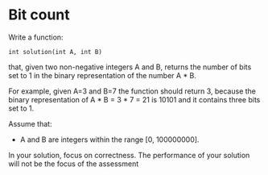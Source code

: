 # Bit count

Write a function:

    int solution(int A, int B)

that, given two non-negative integers A and B, returns the number of bits set to 1 in the binary representation of the number A * B.

For example, given A=3 and B=7 the function should return 3, because the binary representation of A * B = 3 * 7 = 21 is 10101 and it contains three bits set to 1.

Assume that:
- A and B are integers within the range [0, 100000000].

In your solution, focus on correctness. The performance of your solution will
not be the focus of the assessment
